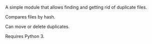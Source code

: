 A simple module that allows finding and getting rid of duplicate files.

Compares files by hash.

Can move or delete duplicates.

Requires Python 3.
